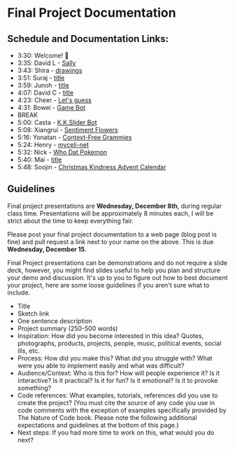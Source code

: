 # Final Project Documentation

## Schedule and Documentation Links:
- 3:30: Welcome! 👋
- 3:35: David L - [Sally](https://wp.nyu.edu/davidaleyva/week-14-final-project-documentation/)
- 3:43: Shira - [drawings](https://github.com/Shira-sun/A2Z-final-project)
- 3:51: Suraj - [title](url)
- 3:59: Junoh - [title](url)
- 4:07: David C - [title](url)
- 4:23: Cheer - [Let's guess](https://wp.nyu.edu/tischschoolofthearts-cheers/week-12-final-project-proposals/)
- 4:31: Bowei - [Game Bot](https://www.boweixu.com/post/game-bot-a-to-z-final)
- BREAK
- 5:00: Casta - [K.K.Slider Bot](https://casta.notion.site/Final-K-K-Slider-bot-d48984419eab40a9a584cf7aac12c61b)
- 5:08: Xiangrui - [Sentiment Flowers](https://github.com/Siro1998/A-to-Z/tree/main/final%20project)
- 5:16: Yonatan - [Context-Free Grammies](https://editor.p5js.org/yonatanrozin/full/WWzeJxnCP)
- 5:24: Henry - [myceli-net](https://docs.google.com/presentation/d/13ptWoRNiQRbkwENLJn_i6RoobS99tu6RYp_FLsvPYIQ/edit?usp=sharing)
- 5:32: Nick - [Who Dat Pokemon](https://wp.nyu.edu/spacethewhale/who-dat-pokemon/)
- 5:40: Mai - [title](url)
- 5:48: Soojin - [Christmas Kindness Advent Calendar](https://soojin-lee0819.github.io/ITPBlog/project.html)

## Guidelines

Final project presentations are **Wednesday, December 8th**, during regular class time. Presentations will be approximately 8 minutes each, I will be strict about the time to keep everything fair.

Please post your final project documentation to a web page (blog post is fine) and pull request a link next to your name on the above. This is due **Wednesday, December 15**.

Final Project presentations can be demonstrations and do not require a slide deck, however, you might find slides useful to help you plan and structure your demo and discussion. It's up to you to figure out how to best document your project, here are some loose guidelines if you aren't sure what to include.

- Title
- Sketch link
- One sentence description
- Project summary (250-500 words)
- Inspiration: How did you become interested in this idea? Quotes, photographs, products, projects, people, music, political events, social ills, etc.
- Process: How did you make this? What did you struggle with? What were you able to implement easily and what was difficult?
- Audience/Context: Who is this for? How will people experience it? Is it interactive? Is it practical? Is it for fun? Is it emotional? Is it to provoke something?
- Code references: What examples, tutorials, references did you use to create the project? (You must cite the source of any code you use in code comments with the exception of examples specifically provided by The Nature of Code book. Please note the following additional expectations and guidelines at the bottom of this page.)
- Next steps: If you had more time to work on this, what would you do next?
